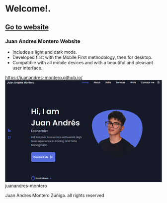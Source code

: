 # Welcome!.
## [Go to website](https://juanandres-montero.github.io/)
### Juan Andres Montero Website 
- Includes a light and dark mode.
- Developed first with the Mobile First methodology, then for desktop.
- Compatible with all mobile devices and with a beautiful and pleasant user interface.

https://juanandres-montero.github.io/ 
![preview img](/preview.png)
juanandres-montero

Juan Andres Montero Zúñiga. all rights reserved
